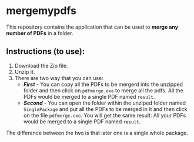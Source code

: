 # mergemypdfs
This repository contains the application that can be used to **merge any number of PDFs** in a folder.

## Instructions (to use):
1. Download the Zip file.
2. Unzip it.
3. There are two way that you can use:
   - **_First_** - You can copy all the PDFs to be mergerd into the unzipped folder and then click on `pdfmerge.exe` to merge all the pdfs. All the PDFs would be merged to a single PDF named `result`.
   - **_Second_** - You can open the folder within the unziped folder named `SinglePackage` and put all the PDFs to be merged in it and then click on the file `pdfmerge.exe`. You will get the same result: All your PDFs would be merged to a single PDF named `result`.


The difference between the two is that later one is a single whole package. 

